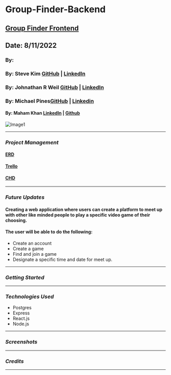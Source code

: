 
# Group-Finder-Backend
## [Group Finder Frontend](https://github.com/Skim1571/Group-Finder)
## Date: 8/11/2022

### By:
### By: Steve Kim [GitHub](https://github.com/Skim1571) | [LinkedIn](https://www.linkedin.com/in/skim1571/)
### By: Johnathan R Weil [GitHub](https://github.com/JwR513) | [LinkedIn](https://www.linkedin.com/in/johnathan-weil-69b100229/)
### By: Michael Pines[GitHub](https://github.com/smyp1) | [Linkedin](https://www.linkedin.com/in/mickey-pines/)
#### By: Maham Khan [LinkedIn](https://www.linkedin.com/in/mahamakhan/)  | [Github](https://github.com/mahamakhan)

![Image1](https://images.squarespace-cdn.com/content/v1/5e1f818988a3ad55be25f040/1579628831177-LCJBPP1HBKY2L6HIEHGX/cover_photo_without_slogan.jpg)

---

### **_Project Management_**
#### [ERD](https://drive.google.com/file/d/1wHVE2dl4m9JzqrDlblPFRu4PeO6Tu2RZ/view)
#### [Trello](https://trello.com/b/2w0vsJLe/project-3-rename)
#### [CHD](https://drive.google.com/file/d/1PrY90V_GgitMQ0zOjcT-2ik2PiWB1y2D/view)

---
### **_Future Updates_**
#### Creating a web application where users can create a platform to meet up with other like minded people to play a specific video game of their choosing.
#### The user will be able to do the following:
- Create an account
- Create a game
- Find and join a game
- Designate a specific time and date for meet up.
---

### **_Getting Started_**

---

### **_Technologies Used_**
- Postgres
- Express
- React.js
- Node.js
---
### **_Screenshots_**
---
### **_Credits_**

---
